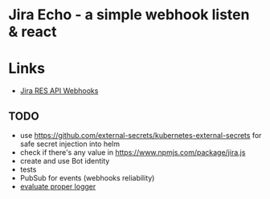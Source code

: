# Jira Echo - a simple webhook listen & react

# Links
- [Jira RES API Webhooks](https://developer.atlassian.com/cloud/jira/platform/rest/v2/api-group-webhooks/#api-group-webhooks)

## TODO
- use https://github.com/external-secrets/kubernetes-external-secrets for safe secret injection into helm
- check if there's any value in https://www.npmjs.com/package/jira.js
- create and use Bot identity
- tests
- PubSub for events (webhooks reliability)
- [evaluate proper logger](https://ibm-cloud-architecture.github.io/b2m-nodejs/logging/)
